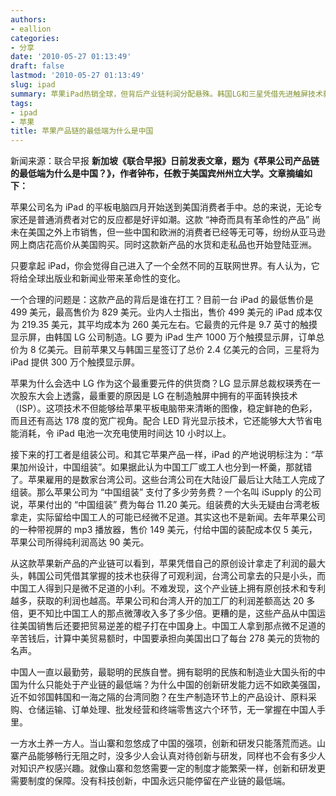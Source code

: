 ```yaml
---
authors:
- eallion
categories:
- 分享
date: '2010-05-27 01:13:49'
draft: false
lastmod: '2010-05-27 01:13:49'
slug: ipad
summary: 苹果iPad热销全球，但背后产业链利润分配悬殊。韩国LG和三星凭借先进触屏技术获得高额订单，台湾公司负责组装但利润微薄，中国大陆工人仅得极少劳务费。苹果掌握设计和专利，拿走最大利润。中国虽为制造业大国，却因缺乏核心技术和创新能力，长期处于产业链底端。
tags:
- ipad
- 苹果
title: 苹果产品链的最低端为什么是中国
---
```


新闻来源：联合早报
<strong > 新加坡《联合早报》日前发表文章，题为《苹果公司产品链的最低端为什么是中国？》，作者钟布，任教于美国宾州州立大学。文章摘编如下：</strong>

苹果公司名为 iPad 的平板电脑四月开始送到美国消费者手中。总的来说，无论专家还是普通消费者对它的反应都是好评如潮。这款 “神奇而具有革命性的产品” 尚未在美国之外上市销售，但一些中国和欧洲的消费者已经等无可等，纷纷从亚马逊网上商店花高价从美国购买。同时这款新产品的水货和走私品也开始登陆亚洲。

只要拿起 iPad，你会觉得自己进入了一个全然不同的互联网世界。有人认为，它将给全球出版业和新闻业带来革命性的变化。

一个合理的问题是：这款产品的背后是谁在打工？目前一台 iPad 的最低售价是 499 美元，最高售价为 829 美元。业内人士指出，售价 499 美元的  iPad 成本仅为 219.35 美元，其平均成本为 260 美元左右。它最贵的元件是 9.7 英寸的触摸显示屏，由韩国 LG 公司制造。LG 要为 iPad 生产  1000 万个触摸显示屏，订单总价为 8 亿美元。目前苹果又与韩国三星签订了总价 2.4 亿美元的合同，三星将为 iPad  提供 300 万个触摸显示屏。

苹果为什么会选中 LG 作为这个最重要元件的供货商？LG 显示屏总裁权瑛秀在一次股东大会上透露，最重要的原因是 LG 在制造触屏中拥有的平面转换技术（ISP）。这项技术不但能够给苹果平板电脑带来清晰的图像，稳定鲜艳的色彩，而且还有高达 178 度的宽广视角。配合 LED 背光显示技术，它还能够大大节省电能消耗，令 iPad 电池一次充电使用时间达 10 小时以上。

接下来的打工者是组装公司。和其它苹果产品一样，iPad 的产地说明标注为：“苹果加州设计，中国组装”。如果据此认为中国工厂或工人也分到一杯羹，那就错了。苹果雇用的是数家台湾公司。这些台湾公司在大陆设厂最后让大陆工人完成了组装。那么苹果公司为 “中国组装” 支付了多少劳务费？一个名叫 iSupply 的公司说，苹果付出的 “中国组装” 费为每台 11.20 美元。组装费的大头无疑由台湾老板拿走，实际留给中国工人的可能已经微不足道。其实这也不是新闻。去年苹果公司的一种带视屏的 mp3 播放器，售价 149 美元，付给中国的装配成本仅 5 美元，苹果公司所得纯利润高达 90 美元。

从这款苹果新产品的产业链可以看到，苹果凭借自己的原创设计拿走了利润的最大头，韩国公司凭借其掌握的技术也获得了可观利润，台湾公司拿去的只是小头，而中国工人得到只是微不足道的小利。不难发现，这个产业链上拥有原创技术和专利越多，获取的利润也越高。苹果公司和台湾人开的加工厂的利润差额高达 20 多倍，更不知比中国工人的那点微薄收入多了多少倍。更糟的是，这些产品从中国运往美国销售后还要把贸易逆差的棍子打在中国身上。中国工人拿到那点微不足道的辛苦钱后，计算中美贸易额时，中国要承担向美国出口了每台 278 美元的货物的名声。

中国人一直以最勤劳，最聪明的民族自誉。拥有聪明的民族和制造业大国头衔的中国为什么只能处于产业链的最低端？为什么中国的创新研发能力远不如欧美强国，近不如邻国韩国和一海之隔的台湾同胞？在生产制造环节上的产品设计、原料采购、仓储运输、订单处理、批发经营和终端零售这六个环节，无一掌握在中国人手里。

一方水土养一方人。当山寨和忽悠成了中国的强项，创新和研发只能落荒而逃。山寨产品能够畅行无阻之时，没多少人会认真对待创新与研发，同样也不会有多少人对知识产权感兴趣。就像山寨和忽悠需要一定的制度才能繁荣一样，创新和研发更需要制度的保障。没有科技创新，中国永远只能停留在产业链的最低端。